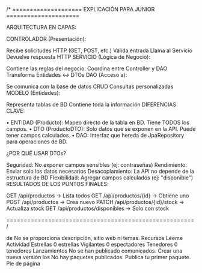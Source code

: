 /* ==================== EXPLICACIÓN PARA JUNIOR =====================

ARQUITECTURA EN CAPAS:

CONTROLADOR (Presentación):

Recibe solicitudes HTTP (GET, POST, etc.)
Valida entrada
Llama al Servicio
Devuelve respuesta HTTP
SERVICIO (Lógica de Negocio):

Contiene las reglas del negocio.
Coordina entre Controller y DAO
Transforma Entidades ↔ DTOs
DAO (Acceso a):

Se comunica con la base de datos
CRUD
Consultas personalizadas
MODELO (Entidades):

Representa tablas de BD
Contiene toda la información
DIFERENCIAS CLAVE:

• ENTIDAD (Producto): Mapeo directo de la tabla en BD. Tiene TODOS los campos. • DTO (ProductoDTO): Solo datos que se exponen en la API. Puede tener campos calculados. • DAO: Interfaz que hereda de JpaRepository para operaciones de BD.

¿POR QUÉ USAR DTOs?

Seguridad: No exponer campos sensibles (ej: contraseñas)
Rendimiento: Enviar solo los datos necesarios
Desacoplamiento: La API no depende de la estructura de BD
Flexibilidad: Agregar campos calculados (ej: "disponible")
RESULTADOS DE LOS PUNTOS FINALES:

GET /api/productos → Lista todos GET /api/productos/{id} → Obtiene uno POST /api/productos → Crea nuevo PATCH /api/productos/{id}/stock → Actualiza stock GET /api/productos/disponibles → Solo con stock

====================================================== /

de
No se proporciona descripción, sitio web ni temas.
Recursos
 Léeme
 Actividad
Estrellas
 0 estrellas
Vigilantes
 0 espectadores
Tenedores
 0 tenedores
Lanzamientos
No se han publicado comunicados.
Crear una nueva versión
los
No hay paquetes publicados.
Publica tu primer paquete.
Pie de página
